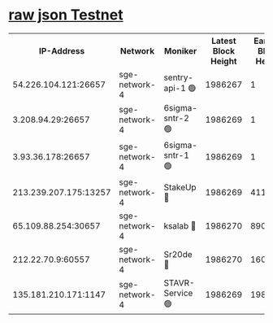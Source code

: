 
[raw json Testnet](https://rpc-check.sget.stavr.tech/sget/rpc-sget-result.json)
=


<table><tr><th>IP-Address</th><th>Network</th><th>Moniker</th><th>Latest Block Height</th><th>Earliest Block Height</th><th>Catching Up</th><th>Tx Index</th><th>Voting Power</th><th>Scan Time</th></tr><tr><td>54.226.104.121:26657</td><td>sge-network-4</td><td>sentry-api-1 🟢</td><td>1986267</td><td>1</td><td>False</td><td>on</td><td>0</td><td>2024-03-13T07:31:27.326458504UTC</td></tr><tr><td>3.208.94.29:26657</td><td>sge-network-4</td><td>6sigma-sntr-2 🟢</td><td>1986269</td><td>1</td><td>False</td><td>on</td><td>0</td><td>2024-03-13T07:31:36.524783751UTC</td></tr><tr><td>3.93.36.178:26657</td><td>sge-network-4</td><td>6sigma-sntr-1 🟢</td><td>1986269</td><td>1</td><td>False</td><td>on</td><td>0</td><td>2024-03-13T07:31:39.155666457UTC</td></tr><tr><td>213.239.207.175:13257</td><td>sge-network-4</td><td>StakeUp 🔴</td><td>1986269</td><td>411001</td><td>False</td><td>off</td><td>100</td><td>2024-03-13T07:31:35.650486503UTC</td></tr><tr><td>65.109.88.254:30657</td><td>sge-network-4</td><td>ksalab 🔴</td><td>1986270</td><td>890001</td><td>False</td><td>off</td><td>3166</td><td>2024-03-13T07:31:41.503787726UTC</td></tr><tr><td>212.22.70.9:60557</td><td>sge-network-4</td><td>Sr20de 🔴</td><td>1986270</td><td>1608978</td><td>False</td><td>on</td><td>104</td><td>2024-03-13T07:31:43.893697005UTC</td></tr><tr><td>135.181.210.171:1147</td><td>sge-network-4</td><td>STAVR-Service 🟢</td><td>1986269</td><td>1985001</td><td>False</td><td>on</td><td>0</td><td>2024-03-13T07:31:35.945369363UTC</td></tr></table>
